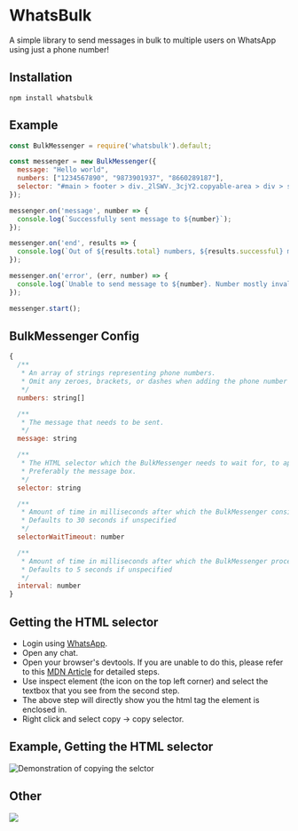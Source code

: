 # WhatsBulk

A simple library to send messages in bulk to multiple users on WhatsApp using just a phone number!

## Installation
```
npm install whatsbulk
```

## Example
```js
const BulkMessenger = require('whatsbulk').default;

const messenger = new BulkMessenger({
  message: "Hello world",
  numbers: ["1234567890", "9873901937", "8660289187"],
  selector: "#main > footer > div._2lSWV._3cjY2.copyable-area > div > span:nth-child(2) > div > div._1VZX7 > div._3Uu1_ > div > div.to2l77zo.gfz4du6o.ag5g9lrv.bze30y65.kao4egtt > p"
});

messenger.on('message', number => {
  console.log(`Successfully sent message to ${number}`);
});

messenger.on('end', results => {
  console.log(`Out of ${results.total} numbers, ${results.successful} message(s) was/were sent and ${results.failed} failed to send`);
});

messenger.on('error', (err, number) => {
  console.log(`Unable to send message to ${number}. Number mostly invalid.`, err);
});

messenger.start();
```

## BulkMessenger Config
```js
{
  /**
   * An array of strings representing phone numbers.
   * Omit any zeroes, brackets, or dashes when adding the phone number in international format.
   */
  numbers: string[]

  /**
   * The message that needs to be sent.
   */
  message: string

  /**
   * The HTML selector which the BulkMessenger needs to wait for, to appear in the DOM before sending the message.
   * Preferably the message box.
   */
  selector: string

  /**
   * Amount of time in milliseconds after which the BulkMessenger considers the selector to be invalid.
   * Defaults to 30 seconds if unspecified
   */
  selectorWaitTimeout: number

  /**
   * Amount of time in milliseconds after which the BulkMessenger proceeds to the next iteration. (next phone number)
   * Defaults to 5 seconds if unspecified
   */
  interval: number
}
```

## Getting the HTML selector
- Login using [WhatsApp](https://web.whatsapp.com).
- Open any chat.
- Open your browser's devtools. If you are unable to do this, please refer to this [MDN Article](https://developer.mozilla.org/en-US/docs/Learn/Common_questions/Tools_and_setup/What_are_browser_developer_tools#how_to_open_the_devtools_in_your_browser) for detailed steps.
- Use inspect element (the icon on the top left corner) and select the textbox that you see from the second step.
- The above step will directly show you the html tag the element is enclosed in. 
- Right click and select copy -> copy selector.


## Example, Getting the HTML selector
![Demonstration of copying the selctor](https://i.imgur.com/WGDZJFZ.gif)

## Other
<a href="https://www.buymeacoffee.com/sohan0884"><img src="https://img.buymeacoffee.com/button-api/?text=Buy me a coffee&emoji=&slug=sohan0884&button_colour=FF5F5F&font_colour=ffffff&font_family=Cookie&outline_colour=000000&coffee_colour=FFDD00" /></a>
